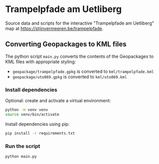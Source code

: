 # Trampelpfade am Uetliberg

Source data and scripts for the interactive "Trampelpfade am Uetliberg" map at https://stijnvermeeren.be/trampelpfade.

## Converting Geopackages to KML files

The python script `main.py` converts the contents of the Geopackages to KML files with appropriate styling:
- `geopackage/trampelpfade.gpkg` is converted to `kml/trampelpfade.kml`
- `geopackage/uto869.gpkg` is converted to `kml/uto869.kml`

### Install dependencies

Optional: create and activate a virtual environment:
```sh
python -m venv venv
source venv/bin/activate
```

Install dependencies using pip:
```sh
pip install -r requirements.txt
```

### Run the script

```sh
python main.py
```